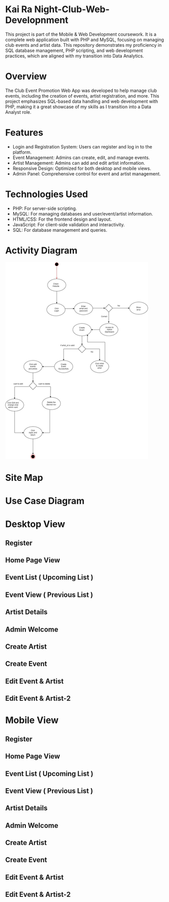 # Kai Ra Night-Club-Web-Developnment

This project is part of the Mobile & Web Development coursework. It is a complete web application built with PHP and MySQL, focusing on managing club events and artist data. This repository demonstrates my proficiency in SQL database management, PHP scripting, and web development practices, which are aligned with my transition into Data Analytics.

# Overview

The Club Event Promotion Web App was developed to help manage club events, including the creation of events, artist registration, and more. This project emphasizes SQL-based data handling and web development with PHP, making it a great showcase of my skills as I transition into a Data Analyst role.

# Features

- Login and Registration System: Users can register and log in to the platform.
- Event Management: Admins can create, edit, and manage events.
- Artist Management: Admins can add and edit artist information.
- Responsive Design: Optimized for both desktop and mobile views.
- Admin Panel: Comprehensive control for event and artist management.

# Technologies Used

- PHP: For server-side scripting.
- MySQL: For managing databases and user/event/artist information.
- HTML/CSS: For the frontend design and layout.
- JavaScript: For client-side validation and interactivity.
- SQL: For database management and queries.
  

# Activity Diagram

![Activity Diagram](https://github.com/Khaing-Khant-Kyaw/Night-Club-Web-Developnment/raw/main/Photos/Activity%20Diagram.png)

# Site Map

# Use Case Diagram

# Desktop View
## Register

## Home Page View

## Event List ( Upcoming List )

## Event View ( Previous List )

## Artist Details

## Admin Welcome

## Create Artist

## Create Event

## Edit Event & Artist

## Edit Event & Artist-2

# Mobile View
## Register

## Home Page View

## Event List ( Upcoming List )

## Event View ( Previous List )

## Artist Details

## Admin Welcome

## Create Artist

## Create Event

## Edit Event & Artist

## Edit Event & Artist-2




